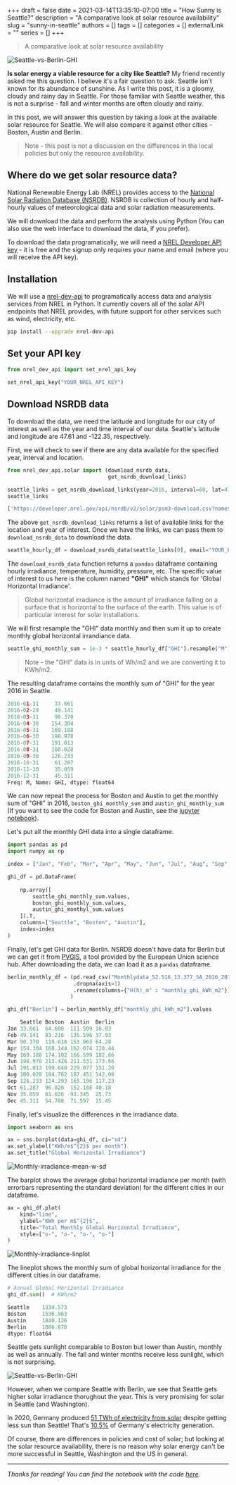 +++ 
draft = false
date = 2021-03-14T13:35:10-07:00
title = "How Sunny is Seattle?"
description = "A comparative look at solar resource availability"
slug = "sunny-in-seattle"
authors = []
tags = []
categories = []
externalLink = ""
series = []
+++

> A comparative look at solar resource availability

![Seattle-vs-Berlin-GHI](/images/Seattle_vs_Berlin_GHI_2016.png)

**Is solar energy a viable resource for a city like Seattle?** My friend recently asked me this question. I believe it's a fair question to ask. Seattle isn't known for its abundance of sunshine. As I write this post, it is a gloomy, cloudy and rainy day in Seattle. For those familiar with Seattle weather, this is not a surprise - fall and winter months are often cloudy and rainy.

In this post, we will answer this question by taking a look at the available solar resource for Seattle. We will also compare it against other cities - Boston, Austin and Berlin. 

> Note - this post is not a discussion on the differences in the local policies but only the resource availability.

## Where do we get solar resource data?

National Renewable Energy Lab (NREL) provides access to the [National Solar Radiation Database (NSRDB)](https://nsrdb.nrel.gov). NSRDB is collection of hourly and half-hourly values of meteorological data and solar radiation measurements.

We will download the data and perform the analysis using Python (You can also use the web interface to download the data, if you prefer).

To download the data programatically, we will need a [NREL Developer API key](https://developer.nrel.gov/signup/) - it is free and the signup only requires your name and email (where you will receive the API key). 

## Installation

We will use a [nrel-dev-api](https://sarthakjariwala.github.io/nrel_dev_api/) to programatically access data and analysis services from NREL in Python. It currently covers all of the solar API endpoints that NREL provides, with future support for other services such as wind, electricity, etc.

```bash
pip install --upgrade nrel-dev-api
```

## Set your API key

```python
from nrel_dev_api import set_nrel_api_key

set_nrel_api_key("YOUR_NREL_API_KEY")
```

## Download NSRDB data

To download the data, we need the latitude and longitude for our city of interest as well as the year and time interval of our data. Seattle's latitude and longitude are 47.61 and -122.35, respectively.

First, we will check to see if there are any data available for the specified year, interval and location.

```python
from nrel_dev_api.solar import (download_nsrdb_data,
                                get_nsrdb_download_links)

seattle_links = get_nsrdb_download_links(year=2016, interval=60, lat=47.61, lon=-122.35)
seattle_links
```

```python
['https://developer.nrel.gov/api/nsrdb/v2/solar/psm3-download.csv?names=2016&wkt=POINT%28-122.35+47.61%29&interval=60&api_key=yourapikey&email=youremail']
```

The above `get_nsrdb_download_links` returns a list of available links for the location and year of interest. Once we have the links, we can pass them to `download_nsrdb_data` to download the data.

```python
seattle_hourly_df = download_nsrdb_data(seattle_links[0], email="YOUR_EMAIL")
```

The `download_nsrdb_data` function returns a `pandas` dataframe containing hourly irradiance, temperature, humidity, pressure, etc. The specific value of interest to us here is the column named **"GHI"** which stands for 'Global Horizontal Irradiance'. 

> Global horizontal irradiance is the amount of irradiance falling on a surface that is horizontal to the surface of the earth. This value is of particular interest for solar installations.

We will first resample the "GHI" data monthly and then sum it up to create monthly global horizontal irrandiance data. 

```python
seattle_ghi_monthly_sum = 1e-3 * seattle_hourly_df["GHI"].resample("M").sum()
```
> Note - the "GHI" data is in units of Wh/m2 and we are converting it to KWh/m2.

The resulting dataframe contains the monthly sum of "GHI" for the year 2016 in Seattle.

```python
2016-01-31     33.661
2016-02-29     49.141
2016-03-31     90.370
2016-04-30    154.304
2016-05-31    169.188
2016-06-30    198.978
2016-07-31    191.013
2016-08-31    180.028
2016-09-30    126.233
2016-10-31     61.287
2016-11-30     35.059
2016-12-31     45.311
Freq: M, Name: GHI, dtype: float64
```

We can now repeat the process for Boston and Austin to get the monthly sum of "GHI" in 2016, `boston_ghi_monthly_sum` and `austin_ghi_monthly_sum` (If you want to see the code for Boston and Austin, see the [jupyter notebook](https://github.com/SarthakJariwala/articles/blob/main/solar_in_northwest/solar_in_washington.ipynb)).

Let's put all the monthly GHI data into a single dataframe.

```python
import pandas as pd
import numpy as np

index = ["Jan", "Feb", "Mar", "Apr", "May", "Jun", "Jul", "Aug", "Sep", "Oct", "Nov", "Dec"]

ghi_df = pd.DataFrame(
    
    np.array([
        seattle_ghi_monthly_sum.values,
        boston_ghi_monthly_sum.values,
        austin_ghi_monthyl_sum.values
    ]).T,
    columns=["Seattle", "Boston", "Austin"],
    index=index
)
```

Finally, let's get GHI data for Berlin. NSRDB doesn't have data for Berlin but we can get it from [PVGIS](https://re.jrc.ec.europa.eu/pvg_tools/en/#MR), a tool provided by the European Union science hub. After downloading the data, we can load it as a `pandas` dataframe. 

```python
berlin_monthly_df = (pd.read_csv("Monthlydata_52.516_13.377_SA_2016_2016.csv", sep="\t", skiprows=4, skipfooter=4)
                     .dropna(axis=1)
                     .rename(columns={"H(h)_m" : "monthly_ghi_kWh_m2"})
                    )

ghi_df["Berlin"] = berlin_monthly_df["monthly_ghi_kWh_m2"].values
```

```python
	Seattle	Boston	Austin	Berlin
Jan	33.661	64.608	111.509	16.03
Feb	49.141	83.216	135.596	37.93
Mar	90.370	119.618	153.963	64.28
Apr	154.304	160.144	162.074	120.44
May	169.188	174.102	166.599	182.66
Jun	198.978	213.426	211.531	173.66
Jul	191.013	199.640	229.077	151.20
Aug	180.028	184.762	187.451	142.08
Sep	126.233	124.293	165.196	117.23
Oct	61.287	96.820	152.188	40.18
Nov	35.059	61.626	93.345	25.73
Dec	45.311	54.708	71.597	15.45
```

Finally, let's visualize the differences in the irradiance data.

```python
import seaborn as sns

ax = sns.barplot(data=ghi_df, ci="sd")
ax.set_ylabel("KWh/m$^{2}$ per month")
ax.set_title("Global Horizontal Irradiance")
```
![Monthly-irradiance-mean-w-sd](/images/Monthly_GHI_mean_w_sd.png)

The barplot shows the average global horizontal irradiance per month (with errorbars representing the standard deviation) for the different cities in our dataframe.

```python
ax = ghi_df.plot(
    kind="line",
    ylabel="KWh per m$^{2}$",
    title="Total Monthly Global Horizontal Irradiance",
    style=["o-", "o-", "o-", "o-"]
)
```
![Monthly-irradiance-linplot](/images/Monthly_GHI_lineplot.png)

The lineplot shows the monthly sum of global horizontal irradiance for the different cities in our dataframe. 

```python
# Annual Global Horizontal Irradiance
ghi_df.sum()  # KWh/m2
```

```python
Seattle    1334.573
Boston     1536.963
Austin     1840.126
Berlin     1086.870
dtype: float64
```

Seattle gets sunlight comparable to Boston but lower than Austin, monthly as well as annually. The fall and winter months receive less sunlight, which is not surprising. 

![Seattle-vs-Berlin-GHI](/images/Seattle_vs_Berlin_GHI_2016.png)

However, when we compare Seattle with Berlin, we see that Seattle gets higher solar irradiance thorughout the year. This is very promising for solar in Seattle (and Washington).

In 2020, Germany produced [51 TWh of electricity from solar](https://energy-charts.info/charts/energy_pie/chart.htm?l=en&c=DE&year=2020&source=public) despite getting less sun than Seattle! That's [10.5%](https://energy-charts.info/charts/energy_pie/chart.htm?l=en&c=DE&year=2020&source=public) of Germany's electricity generation.

Of course, there are differences in policies and cost of solar; but looking at the solar resource availability, there is no reason why solar energy can't be more successful in Seattle, Washington and the US in general. 

---
*Thanks for reading! You can find the notebook with the code [here](https://github.com/SarthakJariwala/articles/blob/main/solar_in_northwest/solar_in_washington.ipynb).*